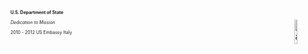 <p style="font-size: 0.50em; font-weight: bold;">U.S. Department of State</p>
<img src="images/alamon_logo.png" alt="alamon_logo" style="width:10%; float: right;">
<p style="font-size: 0.50em; font-style: italic;">Dedication to Mission</p>
<p style="font-size: 0.50em;">2010 - 2012
US Embassy Italy</p>
